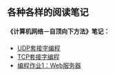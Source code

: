 ## 各种各样的阅读笔记

#### 《计算机网络－自顶向下方法》笔记：

* [UDP套接字编程](《计算机网络：自顶向下方法（原书第6版）》编程笔记/UDP套接字编程.md)
* [TCP套接字编程](《计算机网络：自顶向下方法（原书第6版）》编程笔记/TCP套接字编程.md)
* [编程作业1：Web服务器](《计算机网络：自顶向下方法（原书第6版）》编程笔记/编程作业1：Web服务器.md)


